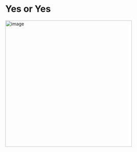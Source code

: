# Yes or Yes #
<img width="394" alt="image" src="https://github.com/user-attachments/assets/419c6e33-5017-44b9-a244-512e458a2c99">
